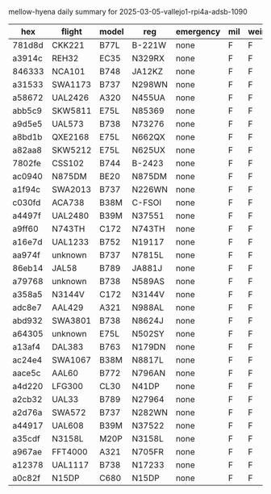 mellow-hyena daily summary for 2025-03-05-vallejo1-rpi4a-adsb-1090

|hex|flight|model|reg|emergency|mil|weirdo|
|--|--|--|--|--|--|--|
|781d8d|CKK221|B77L|B-221W|none|F|F|
|a3914c|REH32|EC35|N329RX|none|F|F|
|846333|NCA101|B748|JA12KZ|none|F|F|
|a31533|SWA1173|B737|N298WN|none|F|F|
|a58672|UAL2426|A320|N455UA|none|F|F|
|abb5c9|SKW5811|E75L|N85369|none|F|F|
|a9d5e5|UAL573|B738|N73276|none|F|F|
|a8bd1b|QXE2168|E75L|N662QX|none|F|F|
|a82aa8|SKW5212|E75L|N625UX|none|F|F|
|7802fe|CSS102|B744|B-2423|none|F|F|
|ac0940|N875DM|BE20|N875DM|none|F|F|
|a1f94c|SWA2013|B737|N226WN|none|F|F|
|c030fd|ACA738|B38M|C-FSOI|none|F|F|
|a4497f|UAL2480|B39M|N37551|none|F|F|
|a9ff60|N743TH|C172|N743TH|none|F|F|
|a16e7d|UAL1233|B752|N19117|none|F|F|
|aa974f|unknown|B737|N7815L|none|F|F|
|86eb14|JAL58|B789|JA881J|none|F|F|
|a79768|unknown|B738|N589AS|none|F|F|
|a358a5|N3144V|C172|N3144V|none|F|F|
|adc8e7|AAL429|A321|N988AL|none|F|F|
|abd932|SWA3801|B738|N8624J|none|F|F|
|a64305|unknown|E75L|N502SY|none|F|F|
|a13af4|DAL383|B763|N179DN|none|F|F|
|ac24e4|SWA1067|B38M|N8817L|none|F|F|
|aace5c|AAL60|B772|N796AN|none|F|F|
|a4d220|LFG300|CL30|N41DP|none|F|F|
|a2cb32|UAL33|B789|N27964|none|F|F|
|a2d76a|SWA572|B737|N282WN|none|F|F|
|a44917|UAL608|B39M|N37522|none|F|F|
|a35cdf|N3158L|M20P|N3158L|none|F|F|
|a967ae|FFT4000|A321|N705FR|none|F|F|
|a12378|UAL1117|B738|N17233|none|F|F|
|a0c82f|N15DP|C680|N15DP|none|F|F|

